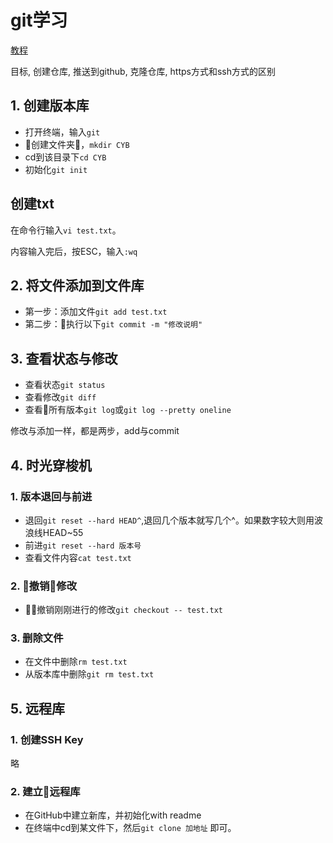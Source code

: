 # git学习

[教程](https://www.liaoxuefeng.com/wiki/0013739516305929606dd18361248578c67b8067c8c017b000)

目标, 创建仓库, 推送到github, 克隆仓库, https方式和ssh方式的区别

## 1. 创建版本库

* 打开终端，输入`git`
* 创建文件夹，`mkdir CYB`
* cd到该目录下`cd CYB`
* 初始化`git init`

## 创建txt

在命令行输入`vi test.txt`。

内容输入完后，按ESC，输入`:wq`

## 2. 将文件添加到文件库

* 第一步：添加文件`git add test.txt`
* 第二步：执行以下`git commit -m "修改说明"`

## 3. 查看状态与修改

* 查看状态`git status`
* 查看修改`git diff`
* 查看所有版本`git log`或`git log --pretty oneline`

修改与添加一样，都是两步，add与commit

## 4. 时光穿梭机

### 1. 版本退回与前进

* 退回`git reset --hard HEAD^`,退回几个版本就写几个^。如果数字较大则用波浪线HEAD~55
* 前进`git reset --hard 版本号`
* 查看文件内容`cat test.txt`

### 2. 撤销修改

* 撤销刚刚进行的修改`git checkout -- test.txt`

### 3. 删除文件

* 在文件中删除`rm test.txt`
* 从版本库中删除`git rm test.txt`

## 5. 远程库

### 1. 创建SSH Key

略

### 2. 建立远程库

* 在GitHub中建立新库，并初始化with readme
* 在终端中cd到某文件下，然后`git clone 加地址` 即可。

